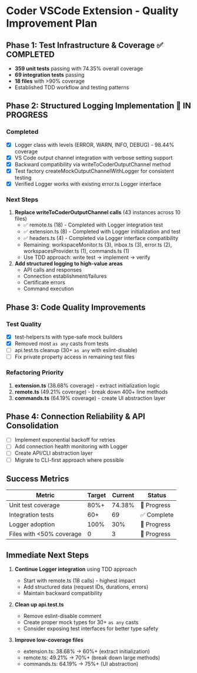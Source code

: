 # Coder VSCode Extension - Quality Improvement Plan

## Phase 1: Test Infrastructure & Coverage ✅ COMPLETED

- **359 unit tests** passing with 74.35% overall coverage
- **69 integration tests** passing
- **18 files** with >90% coverage
- Established TDD workflow and testing patterns

## Phase 2: Structured Logging Implementation 🔄 IN PROGRESS

### Completed

- [x] Logger class with levels (ERROR, WARN, INFO, DEBUG) - 98.44% coverage
- [x] VS Code output channel integration with verbose setting support
- [x] Backward compatibility via writeToCoderOutputChannel method
- [x] Test factory createMockOutputChannelWithLogger for consistent testing
- [x] Verified Logger works with existing error.ts Logger interface

### Next Steps

1. **Replace writeToCoderOutputChannel calls** (43 instances across 10 files)
   - ✅ remote.ts (18) - Completed with Logger integration test
   - ✅ extension.ts (8) - Completed with Logger initialization and test
   - ✅ headers.ts (4) - Completed via Logger interface compatibility
   - Remaining: workspaceMonitor.ts (3), inbox.ts (3), error.ts (2), workspacesProvider.ts (1), commands.ts (1)
   - Use TDD approach: write test → implement → verify
2. **Add structured logging to high-value areas**
   - API calls and responses
   - Connection establishment/failures
   - Certificate errors
   - Command execution

## Phase 3: Code Quality Improvements

### Test Quality

- [x] test-helpers.ts with type-safe mock builders
- [x] Removed most `as any` casts from tests
- [ ] api.test.ts cleanup (30+ `as any` with eslint-disable)
- [ ] Fix private property access in remaining test files

### Refactoring Priority

1. **extension.ts** (38.68% coverage) - extract initialization logic
2. **remote.ts** (49.21% coverage) - break down 400+ line methods
3. **commands.ts** (64.19% coverage) - create UI abstraction layer

## Phase 4: Connection Reliability & API Consolidation

- [ ] Implement exponential backoff for retries
- [ ] Add connection health monitoring with Logger
- [ ] Create API/CLI abstraction layer
- [ ] Migrate to CLI-first approach where possible

## Success Metrics

| Metric                   | Target | Current | Status      |
| ------------------------ | ------ | ------- | ----------- |
| Unit test coverage       | 80%+   | 74.38%  | 🔄 Progress |
| Integration tests        | 60+    | 69      | ✅ Complete |
| Logger adoption          | 100%   | 30%     | 🔄 Progress |
| Files with <50% coverage | 0      | 3       | 🔄 Progress |

## Immediate Next Steps

1. **Continue Logger integration** using TDD approach

   - Start with remote.ts (18 calls) - highest impact
   - Add structured data (request IDs, durations, errors)
   - Maintain backward compatibility

2. **Clean up api.test.ts**

   - Remove eslint-disable comment
   - Create proper mock types for 30+ `as any` casts
   - Consider exposing test interfaces for better type safety

3. **Improve low-coverage files**
   - extension.ts: 38.68% → 60%+ (extract initialization)
   - remote.ts: 49.21% → 70%+ (break down large methods)
   - commands.ts: 64.19% → 75%+ (UI abstraction)
